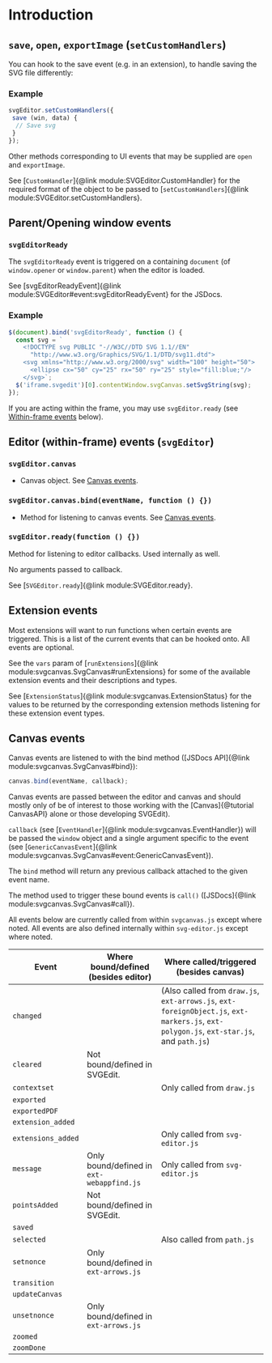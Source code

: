 # Introduction

## `save`, `open`, `exportImage` (`setCustomHandlers`)

You can hook to the save event (e.g. in an extension), to handle saving
the SVG file differently:

### Example
```js
svgEditor.setCustomHandlers({
 save (win, data) {
  // Save svg
 }
});
```

Other methods corresponding to UI events that may be supplied are `open`
and `exportImage`.

See [`CustomHandler`]{@link module:SVGEditor.CustomHandler} for the required
format of the object to be passed to
[`setCustomHandlers`]{@link module:SVGEditor.setCustomHandlers}.

## Parent/Opening window events

### `svgEditorReady`

The `svgEditorReady` event is triggered on a containing `document` (of
`window.opener` or `window.parent`) when the editor is loaded.

See [svgEditorReadyEvent]{@link module:SVGEditor#event:svgEditorReadyEvent}
for the JSDocs.

### Example

```js
$(document).bind('svgEditorReady', function () {
  const svg = `
    <!DOCTYPE svg PUBLIC "-//W3C//DTD SVG 1.1//EN"
      "http://www.w3.org/Graphics/SVG/1.1/DTD/svg11.dtd">
    <svg xmlns="http://www.w3.org/2000/svg" width="100" height="50">
      <ellipse cx="50" cy="25" rx="50" ry="25" style="fill:blue;"/>
    </svg>`;
  $('iframe.svgedit')[0].contentWindow.svgCanvas.setSvgString(svg);
});
```

If you are acting within the frame, you may use `svgEditor.ready`
(see [Within-frame events](#Editor-within-frame-events-svgEditor) below).

## Editor (within-frame) events (`svgEditor`)

### `svgEditor.canvas`

- Canvas object. See [Canvas events](#Canvas-events).

### `svgEditor.canvas.bind(eventName, function () {})`

- Method for listening to canvas events. See [Canvas events](#Canvas-events).

### `svgEditor.ready(function () {})`

Method for listening to editor callbacks. Used internally as well.

No arguments passed to callback.

See [`SVGEditor.ready`]{@link module:SVGEditor.ready}.

## Extension events

Most extensions will want to run functions when certain events are
triggered. This is a list of the current events that can be hooked
onto. All events are optional.

See the `vars` param of
[`runExtensions`]{@link module:svgcanvas.SvgCanvas#runExtensions}
for some of the available extension events and their descriptions and types.

See [`ExtensionStatus`]{@link module:svgcanvas.ExtensionStatus} for the
values to be returned by the corresponding extension methods listening
for these extension event types.

## Canvas events

Canvas events are listened to with the bind method
([JSDocs API]{@link module:svgcanvas.SvgCanvas#bind}):

```js
canvas.bind(eventName, callback);
```

Canvas events are passed between the editor and canvas and should mostly
only of be of interest to those working with the [Canvas]{@tutorial CanvasAPI}
alone or those developing SVGEdit).

`callback` (see [`EventHandler`]{@link module:svgcanvas.EventHandler}) will be passed the
`window` object and a single argument specific to the event
(see [`GenericCanvasEvent`]{@link module:svgcanvas.SvgCanvas#event:GenericCanvasEvent}).

The `bind` method will return any previous callback attached to the given
event name.

The method used to trigger these bound events is `call()`
([JSDocs]{@link module:svgcanvas.SvgCanvas#call}).

All events below are currently called from within `svgcanvas.js` except where
noted. All events are also defined internally within `svg-editor.js` except
where noted.

|Event|Where bound/defined (besides editor)|Where called/triggered (besides canvas)|
|-----|------------------------------------|-----------------------------|
|`changed` | | (Also called from `draw.js`, `ext-arrows.js`, `ext-foreignObject.js`, `ext-markers.js`, `ext-polygon.js`, `ext-star.js`, and `path.js`) |
|`cleared` | Not bound/defined in SVGEdit. | |
|`contextset` | | Only called from `draw.js`|
|`exported` | | |
|`exportedPDF` | | |
|`extension_added` | | |
|`extensions_added` | | Only called from `svg-editor.js` |
|`message` | Only bound/defined in `ext-webappfind.js` | Only called from `svg-editor.js` |
|`pointsAdded` | Not bound/defined in SVGEdit. | |
|`saved` | | |
|`selected` | | Also called from `path.js` |
|`setnonce` | Only bound/defined in `ext-arrows.js` | |
|`transition` | | |
|`updateCanvas` | | |
|`unsetnonce` | Only bound/defined in `ext-arrows.js` | |
|`zoomed` | | |
|`zoomDone` | | |
